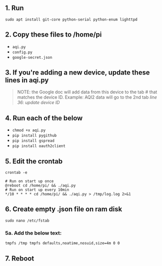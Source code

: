 ## 1. Run
`sudo apt install git-core python-serial python-enum lighttpd`


## 2. Copy these files to /home/pi
- `aqi.py`
- `config.py`
- `google-secret.json`


## 3. If you're adding a new device, update these lines in aqi.py
> NOTE: the Google doc will add data from this device to the tab # that matches the device ID. Example: AQI2 data will go to the 2nd tab
*line 36: update device ID*


## 4. Run each of the below
- `chmod +x aqi.py`
- `pip install pygithub`
- `pip install gspread`
- `pip install oauth2client`



## 5. Edit the crontab
`crontab -e`
```
# Run on start up once
@reboot cd /home/pi/ && ./aqi.py
# Run on start up every 10min
*/10 * * * * cd /home/pi/ && ./aqi.py > /tmp/log.log 2>&1
```


## 6. Create empty .json file on ram disk
`sudo nano /etc/fstab`
### 5a. Add the below text:
`tmpfs /tmp tmpfs defaults,noatime,nosuid,size=4m 0 0`


## 7. Reboot
